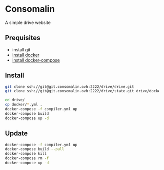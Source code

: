 Consomalin 
==========

A simple drive website

## Prequisites
* install git
* [install docker](https://docs.docker.com/engine/installation/)
* [install docker-compose](https://docs.docker.com/compose/install/)

## Install
```bash
git clone ssh://git@git.consomalin.ovh:2222/drive/drive.git
git clone ssh://git@git.consomalin.ovh:2222/drive/state.git drive/docker/state

cd drive/
cp docker/*.yml .
docker-compose -f compiler.yml up
docker-compose build
docker-compose up -d
```

## Update
```bash
docker-compose -f compiler.yml up
docker-compose build --pull
docker-compose kill
docker-compose rm -f
docker-compose up -d
```

